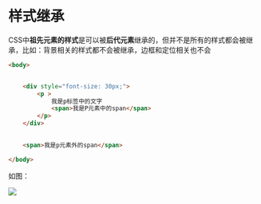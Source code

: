 # 样式继承

CSS中**祖先元素的样式**是可以被**后代元素**继承的，但并不是所有的样式都会被继承，比如：背景相关的样式都不会被继承，边框和定位相关也不会



```HTML
<body>


    <div style="font-size: 30px;">
        <p >
            我是p标签中的文字
            <span>我是P元素中的span</span>
        </p>
    </div>

 
    <span>我是p元素外的span</span>

</body>
```

如图：

![](https://i.loli.net/2019/12/14/2q7oVDrdy6G3O4h.png)

